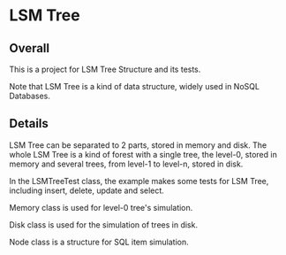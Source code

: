 # LSM Tree

## Overall

This is a project for LSM Tree Structure and its tests.

Note that LSM Tree is a kind of data structure, widely used in NoSQL Databases.

## Details

LSM Tree can be separated to 2 parts, stored in memory and disk. The whole LSM Tree is a kind of forest with a single
tree, the level-0, stored in memory and several trees, from level-1 to level-n, stored in disk.

In the LSMTreeTest class, the example makes some tests for LSM Tree, including insert, delete, update and select.

Memory class is used for level-0 tree's simulation.

Disk class is used for the simulation of trees in disk.

Node class is a structure for SQL item simulation.